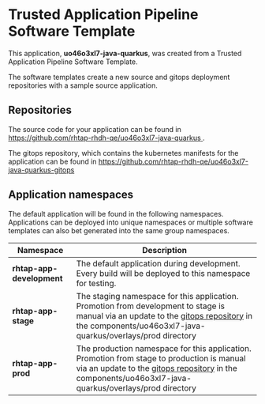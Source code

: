 # Trusted Application Pipeline Software Template

This application, **uo46o3xl7-java-quarkus**, was created from a Trusted Application Pipeline Software Template.

The software templates create a new source and gitops deployment repositories with a sample source application. 

## Repositories

The source code for your application can be found in [https://github.com/rhtap-rhdh-qe/uo46o3xl7-java-quarkus ](https://github.com/rhtap-rhdh-qe/uo46o3xl7-java-quarkus ).
 
The gitops repository, which contains the kubernetes manifests for the application can be found in 
[https://github.com/rhtap-rhdh-qe/uo46o3xl7-java-quarkus-gitops ](https://github.com/rhtap-rhdh-qe/uo46o3xl7-java-quarkus-gitops ) 

## Application namespaces 

The default application will be found in the following namespaces. Applications can be deployed into unique namespaces or multiple software templates can also bet generated into the same group namespaces.  

|  Namespace   |  Description   |  
| -------- | -------- |   
| **rhtap-app-development** | The default application during development. Every build will be deployed to this namespace for testing. | 
| **rhtap-app-stage** | The staging namespace for this application. Promotion from development to stage is manual via an update to the [gitops repository](https://github.com/rhtap-rhdh-qe/uo46o3xl7-java-quarkus-gitops ) in the components/uo46o3xl7-java-quarkus/overlays/prod directory |  
| **rhtap-app-prod** | The production namespace for this application. Promotion from stage to production is manual via an update to the [gitops repository](https://github.com/rhtap-rhdh-qe/uo46o3xl7-java-quarkus-gitops ) in the components/uo46o3xl7-java-quarkus/overlays/prod directory | 